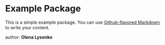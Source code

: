 # Example Package

This is a simple example package. You can use
[Github-flavored Markdown](https://github.com/LenuNeya/Home_work_7/)
to write your content.

author: <b>Olena Lysenko</b>